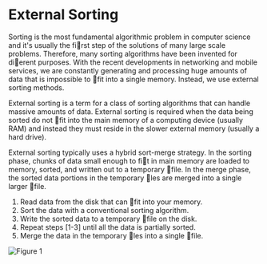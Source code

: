 # External Sorting

Sorting is the most fundamental algorithmic problem in computer science and it's usually the first step of the solutions of many large scale problems. Therefore, many sorting algorithms have been invented for dierent purposes. With the recent developments in networking and mobile services, we are constantly generating and processing huge amounts of data that is impossible to fit into a single memory. Instead, we use external sorting methods.

External sorting is a term for a class of sorting algorithms that can handle massive amounts of data. External sorting is required when the data being sorted do not fit into the main memory of a computing device (usually RAM) and instead they must reside in the slower external memory (usually a hard drive).

External sorting typically uses a hybrid sort-merge strategy. In the sorting phase, chunks of data small enough to fit in main memory are loaded to memory, sorted, and written out to a temporary file. In the merge phase, the sorted data portions in the temporary les are merged into a single larger file.

1. Read data from the disk that can fit into your memory.
2. Sort the data with a conventional sorting algorithm.
3. Write the sorted data to a temporary file on the disk.
4. Repeat steps [1-3] until all the data is partially sorted.
5. Merge the data in the temporary les into a single file.

![Figure 1](http://i1027.photobucket.com/albums/y338/suyunu/chart_zpsdvdi6gqv.jpg)
